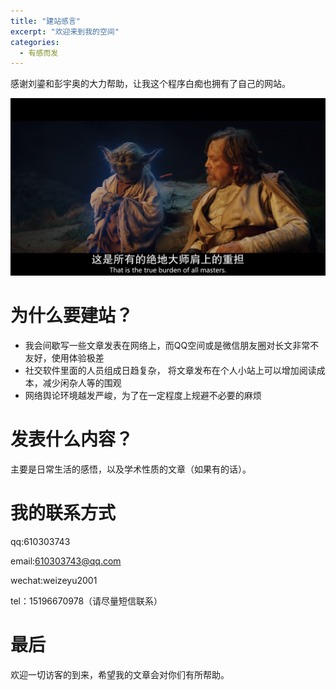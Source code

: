 ```yaml
---
title: "建站感言"
excerpt: "欢迎来到我的空间"
categories:
  - 有感而发
---
```


感谢刘鎏和彭宇奥的大力帮助，让我这个程序白痴也拥有了自己的网站。


![](/assets/images/FIRST.png)

# 为什么要建站？

  * 我会间歇写一些文章发表在网络上，而QQ空间或是微信朋友圈对长文非常不友好，使用体验极差
  * 社交软件里面的人员组成日趋复杂， 将文章发布在个人小站上可以增加阅读成本，减少闲杂人等的围观
  * 网络舆论环境越发严峻，为了在一定程度上规避不必要的麻烦
  
  
  
# 发表什么内容？

主要是日常生活的感悟，以及学术性质的文章（如果有的话）。



# 我的联系方式

qq:610303743

email:610303743@qq.com

wechat:weizeyu2001

tel：15196670978（请尽量短信联系）



# 最后

欢迎一切访客的到来，希望我的文章会对你们有所帮助。


